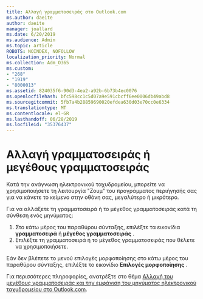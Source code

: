 ```yaml
---
title: Αλλαγή γραμματοσειράς στο Outlook.com
ms.author: daeite
author: daeite
manager: joallard
ms.date: 6/20/2019
ms.audience: Admin
ms.topic: article
ROBOTS: NOINDEX, NOFOLLOW
localization_priority: Normal
ms.collection: Adm_O365
ms.custom:
- "268"
- "1919"
- "8000013"
ms.assetid: 824035f6-90d3-4ea2-a92b-6b73b4ec0076
ms.openlocfilehash: bfc598cc1c5d07a9e591cbcff6ee0006db49abd8
ms.sourcegitcommit: 5fb7a4b28859690020efdea630d03e70cc0e6334
ms.translationtype: MT
ms.contentlocale: el-GR
ms.lasthandoff: 06/28/2019
ms.locfileid: "35376437"
---
```

# <a name="change-font-or-font-size"></a>Αλλαγή γραμματοσειράς ή μεγέθους γραμματοσειράς

Κατά την ανάγνωση ηλεκτρονικού ταχυδρομείου, μπορείτε να χρησιμοποιήσετε τη λειτουργία "Ζουμ" του προγράμματος περιήγησής σας για να κάνετε το κείμενο στην οθόνη σας, μεγαλύτερο ή μικρότερο.
  
Για να αλλάξετε τη γραμματοσειρά ή το μέγεθος γραμματοσειράς κατά τη σύνθεση ενός μηνύματος:
  
1. Στο κάτω μέρος του παραθύρου σύνταξης, επιλέξτε τα εικονίδια **γραμματοσειρά** ή **μέγεθος γραμματοσειράς** .
2. Επιλέξτε τη γραμματοσειρά ή το μέγεθος γραμματοσειράς που θέλετε να χρησιμοποιήσετε.

Εάν δεν βλέπετε το μενού επιλογές μορφοποίησης στο κάτω μέρος του παραθύρου σύνταξης, επιλέξτε το εικονίδιο **Επιλογές μορφοποίησης** .
  
Για περισσότερες πληροφορίες, ανατρέξτε στο θέμα [Αλλαγή του μεγέθους γραμματοσειράς και την εμφάνιση του μηνύματος ηλεκτρονικού ταχυδρομείου στο Outlook.com](https://support.office.com/article/0b4eb323-23fc-4d5d-adbf-cae14c9c0386?wt.mc_id=Office_Outlook_com_Alchemy).